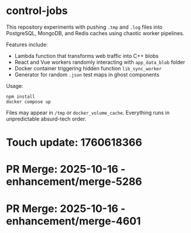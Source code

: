 # control-jobs

This repository experiments with pushing `.tmp` and `.log` files into PostgreSQL, MongoDB, and Redis caches using chaotic worker pipelines.

Features include:

* Lambda function that transforms web traffic into C++ blobs
* React and Vue workers randomly interacting with `app_data_blob` folder
* Docker container triggering hidden function `lib_sync_worker`
* Generator for random `.json` test maps in ghost components

Usage:

```
npm install
docker compose up
```

Files may appear in `/tmp` or `docker_volume_cache`.
Everything runs in unpredictable absurd-tech order.

# Touch update: 1760618366

# PR Merge: 2025-10-16 - enhancement/merge-5286

# PR Merge: 2025-10-16 - enhancement/merge-4601
